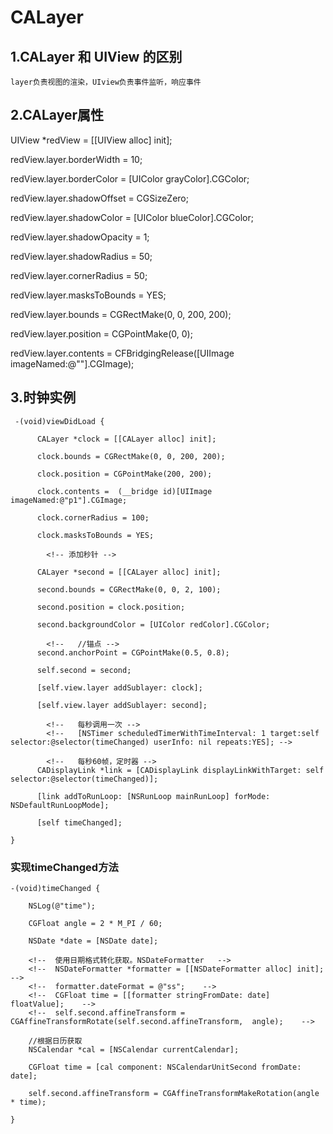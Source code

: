 # CALayer


## 1.CALayer 和 UIView 的区别

    layer负责视图的渲染，UIview负责事件监听，响应事件
    
## 2.CALayer属性

  UIView *redView = [[UIView alloc] init];
  
<!--   //边框 -->
  
  redView.layer.borderWidth = 10;
  
  redView.layer.borderColor = [UIColor grayColor].CGColor;
  
<!--   //阴影 -->
  redView.layer.shadowOffset = CGSizeZero;
  
  redView.layer.shadowColor = [UIColor blueColor].CGColor;
  
  redView.layer.shadowOpacity = 1;
  
  redView.layer.shadowRadius = 50;

<!--   //圆角 -->
  redView.layer.cornerRadius = 50;
  
  redView.layer.masksToBounds = YES;
    
<!--   //bounds -->
  redView.layer.bounds = CGRectMake(0, 0, 200, 200);
  
<!--   //位置,默认情况下，center -->
  redView.layer.position = CGPointMake(0, 0);
  
<!--   //视图内容 -->
  redView.layer.contents = CFBridgingRelease([UIImage imageNamed:@""].CGImage);
  
## 3.时钟实例

<!-- 添加钟表 -->

     -(void)viewDidLoad {

          CALayer *clock = [[CALayer alloc] init];

          clock.bounds = CGRectMake(0, 0, 200, 200);

          clock.position = CGPointMake(200, 200);

          clock.contents =  (__bridge id)[UIImage imageNamed:@"p1"].CGImage;

          clock.cornerRadius = 100;

          clock.masksToBounds = YES;

            <!-- 添加秒针 -->

          CALayer *second = [[CALayer alloc] init];

          second.bounds = CGRectMake(0, 0, 2, 100);

          second.position = clock.position;

          second.backgroundColor = [UIColor redColor].CGColor;

            <!--   //锚点 -->
          second.anchorPoint = CGPointMake(0.5, 0.8);

          self.second = second;

          [self.view.layer addSublayer: clock];

          [self.view.layer addSublayer: second];

            <!--   每秒调用一次 -->
            <!--   [NSTimer scheduledTimerWithTimeInterval: 1 target:self selector:@selector(timeChanged) userInfo: nil repeats:YES]; -->

            <!--   每秒60帧，定时器 -->
          CADisplayLink *link = [CADisplayLink displayLinkWithTarget: self selector:@selector(timeChanged)];

          [link addToRunLoop: [NSRunLoop mainRunLoop] forMode: NSDefaultRunLoopMode];

          [self timeChanged];

    }
  
### 实现timeChanged方法

    -(void)timeChanged {

        NSLog(@"time");

        CGFloat angle = 2 * M_PI / 60;

        NSDate *date = [NSDate date];

        <!--  使用日期格式转化获取。NSDateFormatter   -->
        <!--  NSDateFormatter *formatter = [[NSDateFormatter alloc] init];    -->
        <!--  formatter.dateFormat = @"ss";    -->
        <!--  CGFloat time = [[formatter stringFromDate: date] floatValue];    -->
        <!--  self.second.affineTransform = CGAffineTransformRotate(self.second.affineTransform,  angle);    -->

        //根据日历获取
        NSCalendar *cal = [NSCalendar currentCalendar];

        CGFloat time = [cal component: NSCalendarUnitSecond fromDate: date];

        self.second.affineTransform = CGAffineTransformMakeRotation(angle * time);

    }
